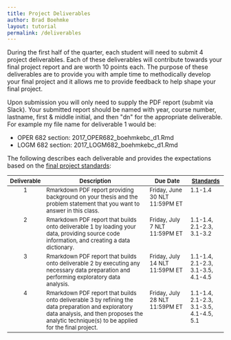 ```yaml
---
title: Project Deliverables
author: Brad Boehmke
layout: tutorial
permalink: /deliverables
---
```


During the first half of the quarter, each student will need to submit 4 project deliverables.  Each of these deliverables will contribute towards your final project report and are worth 10 points each.  The purpose of these deliverables are to provide you with ample time to methodically develop your final project and it allows me to provide feedback to help shape your final project.

Upon submission you will only need to supply the PDF report (submit via Slack). Your submitted report should be named with year, course number, lastname, first & middle initial, and then "dn" for the appropriate deliverable. For example my file name for deliverable 1 would be: 

- OPER 682 section: 2017_OPER682_boehmkebc_d1.Rmd
- LOGM 682 section: 2017_LOGM682_boehmkebc_d1.Rmd

The following describes each deliverable and provides the expectations based on the [final project standards](final_project):


<div id="general-homework-rubric" class="section level1" style="width: 100%;">
<table style="font-size:13px;">
<col width="8%">
<col width="55%">
<col width="20%">
<col width="17%">
<thead>
<tr class="header">
<th align="left">Deliverable</th>
<th align="center">Description</th>
<th align="center">Due Date</th>
<th align="center"><a href="https://afit-r.github.io/final_project">Standards</a></th>
</tr>
</thead>
<tbody>
<tr class="odd">
<td align="center" valign="top">1</td>
<td align="left" valign="top">Rmarkdown PDF report providing background on your thesis and the problem statement that you want to answer in this class. </td>
<td align="left" valign="top">Friday, June 30 NLT 11:59PM ET </td>
<td align="left" valign="top"> 1.1-1.4 </td>
</tr>
<tr class="even">
<td align="center" valign="top">2</td>
<td align="left" valign="top">Rmarkdown PDF report that builds onto deliverable 1 by loading your data, providing source code information, and creating a data dictionary. </td>
<td align="left" valign="top">Friday, July 7 NLT 11:59PM ET </td>
<td align="left" valign="top">1.1-1.4, 2.1-2.3, 3.1-3.2 </td>
</tr>
<tr class="odd">
<td align="center" valign="top">3</td>
<td align="left" valign="top">Rmarkdown PDF report that builds onto deliverable 2 by executing any necessary data preparation and performing exploratory data analysis. </td>
<td align="left" valign="top">Friday, July 14 NLT 11:59PM ET </td>
<td align="left" valign="top">1.1-1.4, 2.1-2.3, 3.1-3.5, 4.1-4.5 </td>
</tr>
<tr class="even">
<td align="center" valign="top">4</td>
<td align="left" valign="top">Rmarkdown PDF report that builds onto deliverable 3 by refining the data preparation and exploratory data analysis, and then proposes the analytic technique(s) to be applied for the final project. </td>
<td align="left" valign="top">Friday, July 28 NLT 11:59PM ET </td>
<td align="left" valign="top">1.1-1.4, 2.1-2.3, 3.1-3.5, 4.1-4.5, 5.1 </td>
</tr>
</tbody>
</table>
</div>
